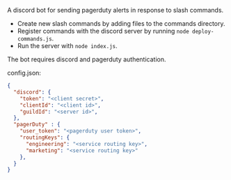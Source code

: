 A discord bot for sending pagerduty alerts in response to slash commands.

- Create new slash commands by adding files to the commands directory.
- Register commands with the discord server by running `node deploy-commands.js`.
- Run the server with `node index.js`. 

The bot requires discord and pagerduty authentication.

config.json:
```json
{
  "discord": {
    "token": "<client secret>", 
    "clientId": "<client id>",
    "guildId": "<server id>",
  },
  "pagerDuty" : {
    "user_token": "<pagerduty user token>",
    "routingKeys": {
      "engineering": "<service routing key>",
      "marketing": "<service routing key>"
    },
  }
}

```


